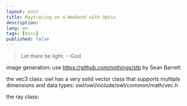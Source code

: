 ```yaml
---
layout: post
title: Raytracing on a Weekend with Optix
description: 
lang: en
tags: [misc]
published: false
---
```



<style>
.highlight-left {margin-left: 0}
</style>

> Let there be light. --God 

image generation:
use https://github.com/nothings/stb by Sean Barrett

the vec3 class:
owl has a very solid vector class that supports multiple dimensions and data types:
owl/owl/include/owl/common/math/vec.h

the ray class:
